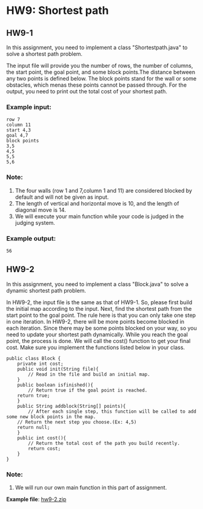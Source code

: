 # HW9: Shortest path

## HW9-1
In this assignment, you need to implement a class "Shortestpath.java" to solve a shortest path problem. <br/>

The input file will provide you the number of rows, the number of columns, the start point, the goal point, and some block points.The distance between any two points is defined below. The block points stand for the wall or some obstacles, which menas these points cannot be passed through. For the output, you need to print out the total cost of your shortest path.

### Example input:
```
row 7
column 11
start 4,3
goal 4,7
block points
3,5
4,5
5,5
5,6
```

### Note: 
1. The four walls (row 1 and 7,column 1 and 11) are considered blocked by default and will not be given as input.
2. The length of vertical and horizontal move is 10, and the length of diagonal move is 14.
3. We will execute your main function while your code is judged in the judging system.

### Example output: 
```
56
```

## HW9-2
In this assignment, you need to implement a class "Block.java" to solve a dynamic shortest path problem.<br/>

In HW9-2, the input file is the same as that of HW9-1. So, please first build the initial map according to the input. Next, find the shortest path from the start point to the goal point. The rule here is that you can only take one step in one iteration. In HW9-2, there will be more points become blocked in each iteration. Since there may be some points blocked on your way, so you need to update your shortest path dynamically. While you reach the goal point, the process is done. We will call the cost() function to get your final cost. Make sure you implement the functions listed below in your class. 
```
public class Block {
    private int cost;
    public void init(String file){
        // Read in the file and build an initial map. 
    }
    public boolean isfinished(){
        // Return true if the goal point is reached.
	return true;
    }
    public String addblock(String[] points){
        // After each single step, this function will be called to add some new block points in the map.
	// Return the next step you choose.(Ex: 4,5)
	return null;
    }
    public int cost(){ 
        // Return the total cost of the path you build recently.
        return cost;
    }
}
```

### Note: 
1. We will run our own main function in this part of assignment.

**Example file**: [hw9-2.zip](https://github.com/andrewkgs/PDSA/blob/master/hw9/hw9-2.zip)
